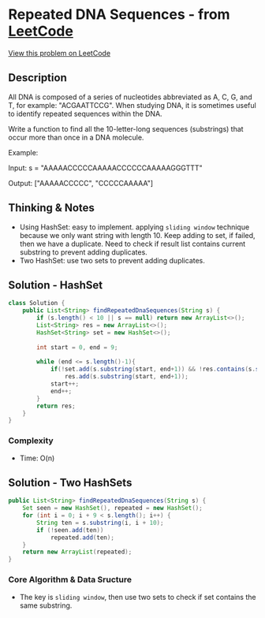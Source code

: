 # Repeated DNA Sequences - from [LeetCode](https://leetcode.com)
[View this problem on LeetCode](https://leetcode.com/problems/repeated-dna-sequences/)

## Description
All DNA is composed of a series of nucleotides abbreviated as A, C, G, and T, for example: "ACGAATTCCG". When studying DNA, it is sometimes useful to identify repeated sequences within the DNA.

Write a function to find all the 10-letter-long sequences (substrings) that occur more than once in a DNA molecule.

Example:

Input: s = "AAAAACCCCCAAAAACCCCCCAAAAAGGGTTT"

Output: ["AAAAACCCCC", "CCCCCAAAAA"]

## Thinking & Notes
* Using HashSet: easy to implement. applying `sliding window` technique because we only want string with length 10. 
Keep adding to set, if failed, then we have a duplicate. Need to check if result list contains current substring to prevent adding duplicates.
* Two HashSet: use two sets to prevent adding duplicates. 

## Solution - HashSet
```java
class Solution {
    public List<String> findRepeatedDnaSequences(String s) {
        if (s.length() < 10 || s == null) return new ArrayList<>();
        List<String> res = new ArrayList<>();
        HashSet<String> set = new HashSet<>();
        
        int start = 0, end = 9;
        
        while (end <= s.length()-1){
            if(!set.add(s.substring(start, end+1)) && !res.contains(s.substring(start, end+1)))
                res.add(s.substring(start, end+1));
            start++;
            end++;
        }
        return res;
    }
}
```
### Complexity
* Time: O(n)

## Solution - Two HashSets
```java
public List<String> findRepeatedDnaSequences(String s) {
    Set seen = new HashSet(), repeated = new HashSet();
    for (int i = 0; i + 9 < s.length(); i++) {
        String ten = s.substring(i, i + 10);
        if (!seen.add(ten))
            repeated.add(ten);
    }
    return new ArrayList(repeated);
}
```

### Core Algorithm & Data Sructure
* The key is `sliding window`, then use two sets to check if set contains the same substring.
